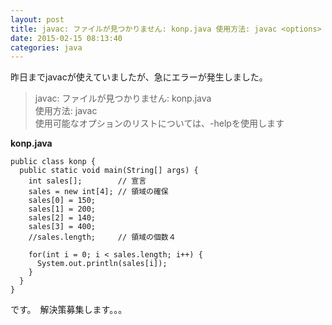 ```yaml
---
layout: post
title: javac: ファイルが見つかりません: konp.java 使用方法: javac <options> <source files> 使用可能なオプションのリストについては、-helpを使用します
date: 2015-02-15 08:13:40
categories: java
---
```

<!-- {% raw %} -->
<p>昨日までjavacが使えていましたが、急にエラーが発生しました。</p>

<blockquote>
  <p>javac: ファイルが見つかりません: konp.java<br>
  使用方法: javac  <br>
  使用可能なオプションのリストについては、-helpを使用します</p>
</blockquote>

<p><strong>konp.java</strong></p>

<pre><code>public class konp {
  public static void main(String[] args) {
    int sales[];        // 宣言
    sales = new int[4]; // 領域の確保
    sales[0] = 150;
    sales[1] = 200;
    sales[2] = 140;
    sales[3] = 400;
    //sales.length;     // 領域の個数４

    for(int i = 0; i &lt; sales.length; i++) {
      System.out.println(sales[i]);
    }
  }
}
</code></pre>

<p>です。　解決策募集します。。。</p>
<!-- {% endraw %} -->
